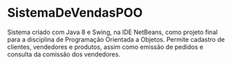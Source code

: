 # SistemaDeVendasPOO

Sistema criado com Java 8 e Swing, na IDE NetBeans, como projeto final para a disciplina de Programação Orientada a Objetos. Permite cadastro de clientes, vendedores e produtos, assim como emissão de pedidos e consulta da comissão dos vendedores.
